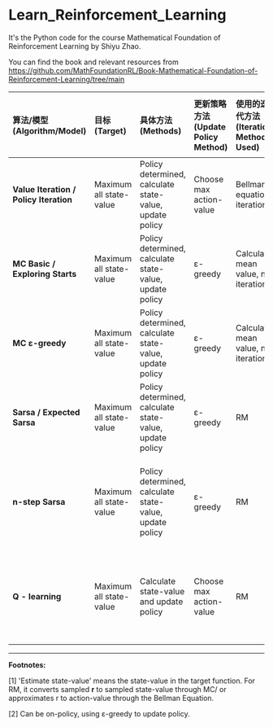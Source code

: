 # Learn_Reinforcement_Learning

It's the Python code for the course Mathematical Foundation of Reinforcement Learning by Shiyu Zhao. 

You can find the book and relevant resources from https://github.com/MathFoundationRL/Book-Mathematical-Foundation-of-Reinforcement-Learning/tree/main

| 算法/模型 (Algorithm/Model) | 目标 (Target) | 具体方法 (Methods) | 更新策略方法 (Update Policy Method) | 使用的迭代方法 (Iteration Methods Used) | Estimate state-value/action-value for current-state[1] | Estimate next-state value | on-policy/off-policy |
| :--- | :--- | :--- | :--- | :--- | :--- | :--- | :--- |
| **Value Iteration / Policy Iteration** | Maximum all state-value | Policy determined, calculate state-value, update policy | Choose max action-value | Bellman equation, iterations | No | Use new state value table | :--- |
| **MC Basic / Exploring Starts** | Maximum all state-value | Policy determined, calculate state-value, update policy | ε-greedy | Calculate mean value, no iteration | Monte Carlo (use episode) | Non't need | on-policy |
| **MC ε-greedy** | Maximum all state-value | Policy determined, calculate state-value, update policy | ε-greedy | Calculate mean value, no iteration | By Monte Carlo (use episode) | Don't need | on-policy |
| **Sarsa / Expected Sarsa** | Maximum all state-value | Policy determined, calculate state-value, update policy | ε-greedy | RM | By Bellman Equation | Use the next sampled q(s, a) / E[q(s, a)] | on-policy |
| **n-step Sarsa** | Maximum all state-value | Policy determined, calculate state-value, update policy | ε-greedy | RM | By Bellman Equation | Use the several following sampled return and the last state-value | on-policy |
| **Q - learning** | Maximum all state-value | Calculate state-value and update policy | Choose max action-value | RM | By Opyimal Bellman Equation | Use the max q(s, a) in the q-value table in current iteration for next state | off-policy[2] |
---
**Footnotes:**

[1] 'Estimate state-value' means the state-value in the target function. For RM, it converts sampled **r** to sampled state-value through MC/ or approximates r to action-value through the Bellman Equation.

[2] Can be on-policy, using ε-greedy to update policy.
